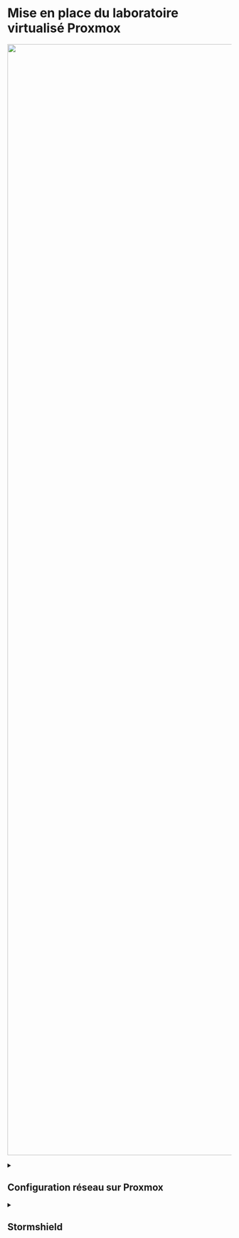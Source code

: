 # Mise en place du laboratoire virtualisé Proxmox
<p align="center">
<img src="https://github.com/user-attachments/assets/b1110e3a-a99e-46e3-85e4-9b8ba662131b" alt="Pictures" width="2500" >
</p>

<details><summary><h2>Configuration réseau sur Proxmox</h2></summary>  

<details><summary><h3>Plan d'adressage</h3></summary>  

| Nom machine                | Adresse IP            | Passerelle       | Commentaire      |
|----------------------------|-----------------------|------------------|------------------|
| **Stormshield-site1**      | 192.168.0.10/24       | 192.168.0.1      | WAN              |
|                            | 192.168.10.10/24      |                  | LAN-SERVEURS     |
|                            | 192.168.11.10/24      |                  | DMZ              |
|                            | 192.168.12.10/24      |                  | LAN-CLIENTS      |
| **Stormshield-site2**      | 192.168.0.11/24       | 192.168.0.1      | WAN              |
|                            | 192.168.13.10/24      |                  | LAN-SERVEURS     |
|                            | 192.168.14.10/24      |                  | DMZ              |
|                            | 192.168.15.10/24      |                  | LAN-CLIENTS      |
| **deb13-server-site1**     | 192.168.10.101/24     | 192.168.10.10    | LAN-SERVEURS     |
| **WinServer-site1**        | 192.168.10.102/24     | 192.168.10.10    | LAN-SERVEURS     |
| **ubuntu-serverDMZ-site1** | 192.168.11.101/24     | 192.168.11.10    | DMZ              |
| **ubuntu-server-site2**    | 192.168.13.101/24     | 192.168.13.10    | LAN-SERVEURS     |
| **ubuntu-client-site1**    | DHCP                  | 192.168.12.10    | LAN-CLIENTS      |

</details>

<details><summary><h3>Mise en place du bridge réseau</h3></summary>

**🎯 Objectif** : Configurer les **bridges réseau** sur le nœud Proxmox **SRV-AIS2** afin de permettre aux machines virtuelles ou conteneurs d'accéder au réseau physique.

<p align="center">
<img src="https://github.com/user-attachments/assets/3e76b6ce-6d7c-4f5e-9ab3-b440d136eed9" alt="Pictures" width="850" >
</p>

---  

### Étape 1 : Création du bridge

<p align="center">
<img src="https://github.com/user-attachments/assets/8e0fc111-0090-444d-acbc-2cd5a0be7069" alt="Pictures" width="500" >
</p>

1. **Accéder à l’interface Proxmox en mode “Server View”**
   - Dans le menu déroulant situé en haut à gauche de l’interface, sélectionner **`Server View`** pour afficher l’ensemble des datacenters et des nœuds.

2. **Sélectionner le nœud concerné**
   - Dans l’arborescence à gauche, cliquer sur le nœud souhaité (exemple : **`SRV-AIS2`**) pour y appliquer la configuration réseau.

3. **Ouvrir la section “Network”**
   - Dans le menu latéral du nœud, cliquez sur l’onglet "Network" (icône d’interconnexion).

4. **Créer une nouvelle interface réseau**
   - En haut à droite, cliquer sur le bouton **`Create`**.
   - Une liste s’affiche avec les types d’interfaces disponibles.

5. **Choisir “Linux Bridge”**
   - Dans la liste déroulante, sélectionner **`Linux Bridge`** pour commencer la création du pont réseau permettant aux VM/LXC de communiquer avec le réseau physique.

---  

### Étape 2 : Configuration du bridge

<p align="center">
<img src="https://github.com/user-attachments/assets/7ce5359f-caf7-455e-84d7-5a721b14b750" alt="Pictures" width="700" >
</p>

1. **Nommer le bridge**  
   - Saisissez un nom explicite dans le champ **`Name`** (exemple : `vmbr10`).

2. **Définir le réseau IPv4**  
   - Renseignez l’adresse du réseau dans le champ **`IPv4/CIDR`** (exemple : `192.168.10.0/24`).

3. **Définir les options de démarrage**  
   - Cochez **`Autostart`** pour que le bridge démarre automatiquement avec le système.

4. **Ajouter un commentaire**  
   - Précisez l’usage dans le champ **`Comment`** (exemple : `Réseau LAN Serveurs`).

5. **Valider la création**  
   - Une fois tous les champs remplis, cliquez sur le bouton **`Create`** pour finaliser la création du bridge.
     
6. **Activer la configuration**
   - Cliquez sur **`Apply Configuration`** pour activer le bridge.

---

### Étape 3 : Associer le bridge à une VM dans Proxmox

<p align="center">
<img src="https://github.com/user-attachments/assets/035b9329-775d-462d-859d-6a2347fc04b7" alt="Pictures" width="800" >
</p>

1. **Accéder à la configuration de la VM**  
   - Dans l’arborescence de Proxmox, sélectionnez la machine virtuelle concernée (exemple : `Virtual Machine 1001 (stormshield-site1)`) puis rendez-vous sur l’onglet **`Hardware`**.

2. **Ajouter ou modifier une interface réseau**  
   - Vous pouvez soit **ajouter une nouvelle interface réseau** (`Add` → `Network Device`) soit **éditer une interface existante** en la sélectionnant puis en cliquant sur **`Edit`**.

3. **Sélectionner le bridge**  
   - Dans la fenêtre de configuration, sélectionnez le **bridge réseau** voulu dans le champ **`Bridge`** (exemple : `vmbr10`).

4. **Valider l’ajout ou la modification**  
   - Cliquez sur **`Create`** ou **`OK`** pour valider l’association du bridge à l’interface réseau de la VM.

</details>
</details>
<details><summary><h2>Stormshield</h2></summary>
  
### Mise en place de Stormshield
### Paramétrage des interfaces réseaux
### Mise en place du Nat
### VPN site à site
### Dhcp server
### Port forwarding

</details>
